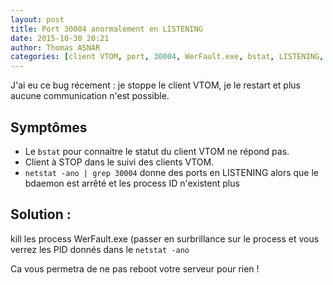 ```yaml
---
layout: post
title: Port 30004 anormalement en LISTENING
date: 2015-10-30 20:21
author: Thomas ASNAR
categories: [client VTOM, port, 30004, WerFault.exe, bstat, LISTENING, VTOM]
---
```


J'ai eu ce bug récement : je stoppe le client VTOM, je le restart et plus aucune communication n'est possible.

## Symptômes
* Le `bstat` pour connaitre le statut du client VTOM ne répond pas.
* Client à STOP dans le suivi des clients VTOM.
* `netstat -ano | grep 30004` donne des ports en LISTENING alors que le bdaemon est arrêté et les process ID n'existent plus

## Solution :
kill les process WerFault.exe (passer en surbrillance sur le process et vous verrez les PID donnés dans le `netstat -ano`

Ca vous permetra de ne pas reboot votre serveur pour rien !
